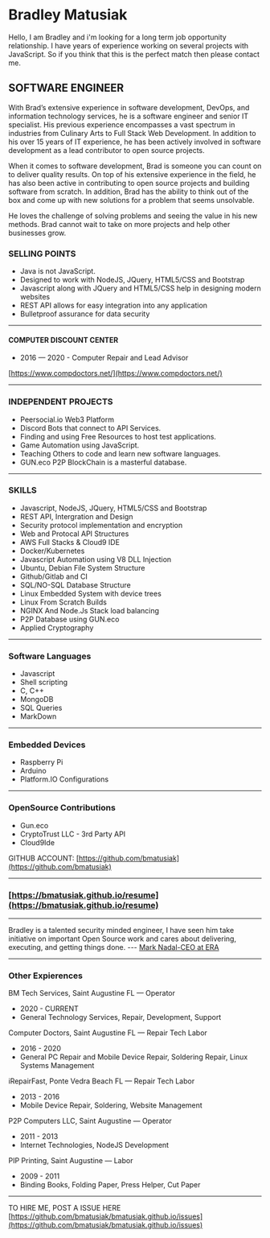 # Bradley Matusiak
Hello, I am Bradley and i'm looking for a long term job opportunity relationship.
I have years of experience working on several projects with JavaScript. So if you think that this is the perfect match then please contact me.

## SOFTWARE ENGINEER

With Brad’s extensive experience in software development, DevOps, and information technology services, he is a software engineer and senior IT specialist. His previous experience encompasses a vast spectrum in industries from Culinary Arts to Full Stack Web Development. In addition to his over 15 years of IT experience, he has been actively involved in software development as a lead contributor to open source projects.

When it comes to software development, Brad is someone you can count on to deliver quality results. On top of his extensive experience in the field, he has also been active in contributing to open source projects and building software from scratch. In addition, Brad has the ability to think out of the box and come up with new solutions for a problem that seems unsolvable. 

He loves the challenge of solving problems and seeing the value in his new methods. Brad cannot wait to take on more projects and help other businesses grow.

### SELLING POINTS

- Java is not JavaScript.
- Designed to work with NodeJS, JQuery, HTML5/CSS and Bootstrap
- Javascript along with JQuery and HTML5/CSS help in designing modern websites
- REST API allows for easy integration into any application
- Bulletproof assurance for data security


---

#### __COMPUTER DISCOUNT CENTER__

- 2016 — 2020 - Computer Repair and Lead Advisor


[https://www.compdoctors.net/](https://www.compdoctors.net/)

---

<div style="page-break-after: always;"></div>

### INDEPENDENT PROJECTS
- Peersocial.io Web3 Platform
- Discord Bots that connect to API Services. 
- Finding and using Free Resources to host test applications.
- Game Automation using JavaScript.
- Teaching Others to code and learn new software languages.
- GUN.eco P2P BlockChain is a masterful database.

---

### SKILLS
- Javascript, NodeJS, JQuery, HTML5/CSS and Bootstrap 
- REST API, Intergration and Design
- Security protocol implementation and encryption
- Web and Protocal API Structures 
- AWS Full Stacks & Cloud9 IDE
- Docker/Kubernetes
- Javascript Automation using V8 DLL Injection
- Ubuntu, Debian File System Structure
- Github/Gitlab and CI
- SQL/NO-SQL Database Structure
- Linux Embedded  System with device trees
- Linux From Scratch Builds
- NGINX And Node.Js Stack load balancing
- P2P Database using GUN.eco
- Applied Cryptography

---

### Software Languages
- Javascript
- Shell scripting
- C, C++
- MongoDB
- SQL Queries 
- MarkDown

---

### Embedded Devices
- Raspberry Pi
- Arduino
- Platform.IO Configurations

---

### OpenSource Contributions

- Gun.eco
- CryptoTrust LLC - 3rd Party API
- Cloud9Ide

GITHUB ACCOUNT:  [https://github.com/bmatusiak](https://github.com/bmatusiak)

---

### [https://bmatusiak.github.io/resume](https://bmatusiak.github.io/resume)

---

Bradley is a talented security minded engineer, I have seen him take initiative on important Open Source work and cares about delivering, executing, and getting things done.   --- [Mark Nadal-CEO at ERA](https://github.com/amark)

---

### Other Expierences 

BM Tech Services, Saint Augustine FL — Operator
- 2020 - CURRENT
- General Technology Services, Repair, Development, Support


Computer Doctors, Saint Augustine FL — Repair Tech Labor
- 2016 - 2020
- General PC Repair and Mobile Device Repair, Soldering Repair, Linux Systems Management


iRepairFast, Ponte Vedra Beach FL — Repair Tech Labor
- 2013 - 2016
- Mobile Device Repair, Soldering, Website Management


P2P Computers LLC, Saint Augustine — Operator
- 2011 -  2013
- Internet Technologies, NodeJS Development


PIP Printing, Saint Augustine — Labor
- 2009 - 2011
- Binding Books, Folding Paper, Press Helper, Cut Paper

---

TO HIRE ME, POST A ISSUE HERE [https://github.com/bmatusiak/bmatusiak.github.io/issues](https://github.com/bmatusiak/bmatusiak.github.io/issues)
